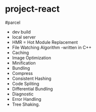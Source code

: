 # project-react
 
 #parcel
 - dev build
 - local server
 - HMR = Hot Module Replacement
 - File Watching Algorithm -written in C++
 - Caching
 - Image Optimization
 - Minification
 - Bundling
 - Compress
 - Consistent Hashing
 - Code Spliting
 - Differential Bundling
 - Diagnostic
 - Error Handling
 - Tree Shaking.
